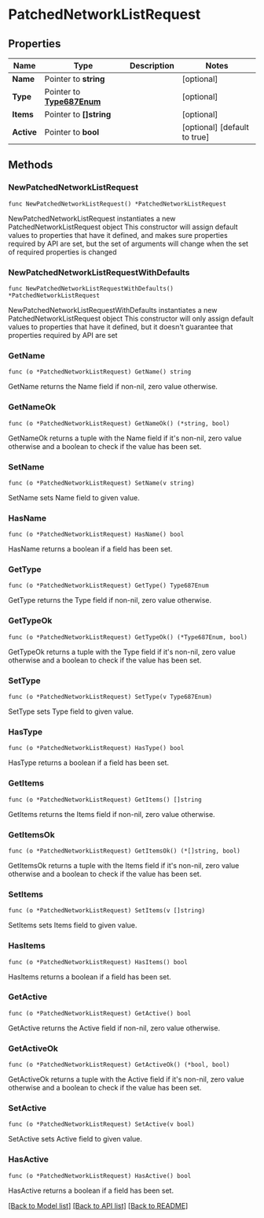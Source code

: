 # PatchedNetworkListRequest

## Properties

Name | Type | Description | Notes
------------ | ------------- | ------------- | -------------
**Name** | Pointer to **string** |  | [optional] 
**Type** | Pointer to [**Type687Enum**](Type687Enum.md) |  | [optional] 
**Items** | Pointer to **[]string** |  | [optional] 
**Active** | Pointer to **bool** |  | [optional] [default to true]

## Methods

### NewPatchedNetworkListRequest

`func NewPatchedNetworkListRequest() *PatchedNetworkListRequest`

NewPatchedNetworkListRequest instantiates a new PatchedNetworkListRequest object
This constructor will assign default values to properties that have it defined,
and makes sure properties required by API are set, but the set of arguments
will change when the set of required properties is changed

### NewPatchedNetworkListRequestWithDefaults

`func NewPatchedNetworkListRequestWithDefaults() *PatchedNetworkListRequest`

NewPatchedNetworkListRequestWithDefaults instantiates a new PatchedNetworkListRequest object
This constructor will only assign default values to properties that have it defined,
but it doesn't guarantee that properties required by API are set

### GetName

`func (o *PatchedNetworkListRequest) GetName() string`

GetName returns the Name field if non-nil, zero value otherwise.

### GetNameOk

`func (o *PatchedNetworkListRequest) GetNameOk() (*string, bool)`

GetNameOk returns a tuple with the Name field if it's non-nil, zero value otherwise
and a boolean to check if the value has been set.

### SetName

`func (o *PatchedNetworkListRequest) SetName(v string)`

SetName sets Name field to given value.

### HasName

`func (o *PatchedNetworkListRequest) HasName() bool`

HasName returns a boolean if a field has been set.

### GetType

`func (o *PatchedNetworkListRequest) GetType() Type687Enum`

GetType returns the Type field if non-nil, zero value otherwise.

### GetTypeOk

`func (o *PatchedNetworkListRequest) GetTypeOk() (*Type687Enum, bool)`

GetTypeOk returns a tuple with the Type field if it's non-nil, zero value otherwise
and a boolean to check if the value has been set.

### SetType

`func (o *PatchedNetworkListRequest) SetType(v Type687Enum)`

SetType sets Type field to given value.

### HasType

`func (o *PatchedNetworkListRequest) HasType() bool`

HasType returns a boolean if a field has been set.

### GetItems

`func (o *PatchedNetworkListRequest) GetItems() []string`

GetItems returns the Items field if non-nil, zero value otherwise.

### GetItemsOk

`func (o *PatchedNetworkListRequest) GetItemsOk() (*[]string, bool)`

GetItemsOk returns a tuple with the Items field if it's non-nil, zero value otherwise
and a boolean to check if the value has been set.

### SetItems

`func (o *PatchedNetworkListRequest) SetItems(v []string)`

SetItems sets Items field to given value.

### HasItems

`func (o *PatchedNetworkListRequest) HasItems() bool`

HasItems returns a boolean if a field has been set.

### GetActive

`func (o *PatchedNetworkListRequest) GetActive() bool`

GetActive returns the Active field if non-nil, zero value otherwise.

### GetActiveOk

`func (o *PatchedNetworkListRequest) GetActiveOk() (*bool, bool)`

GetActiveOk returns a tuple with the Active field if it's non-nil, zero value otherwise
and a boolean to check if the value has been set.

### SetActive

`func (o *PatchedNetworkListRequest) SetActive(v bool)`

SetActive sets Active field to given value.

### HasActive

`func (o *PatchedNetworkListRequest) HasActive() bool`

HasActive returns a boolean if a field has been set.


[[Back to Model list]](../README.md#documentation-for-models) [[Back to API list]](../README.md#documentation-for-api-endpoints) [[Back to README]](../README.md)


